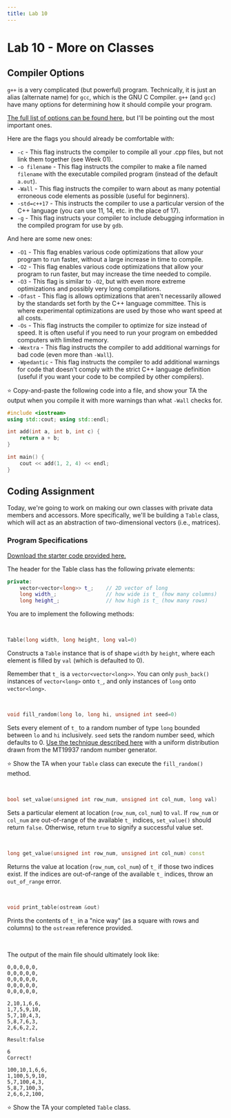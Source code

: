 ```yaml
---
title: Lab 10
---
```


# Lab 10 - More on Classes

## Compiler Options

`g++` is a very complicated (but powerful) program. Technically, it is just an alias (alternate name) for `gcc`, which is the GNU C Compiler. `g++` (and `gcc`) have many options for determining how it should compile your program.

[The full list of options can be found here](https://gcc.gnu.org/onlinedocs/gcc-7.1.0/gcc/Invoking-GCC.html#Invoking-GCC), but I'll be pointing out the most important ones.

Here are the flags you should already be comfortable with:

*   `-c` - This flag instructs the compiler to compile all your .cpp files, but not link them together (see Week 01).
*   `-o filename` - This flag instructs the compiler to make a file named `filename` with the executable compiled program (instead of the default `a.out`).
*   `-Wall` - This flag instructs the compiler to warn about as many potential erroneous code elements as possible (useful for beginners).
*   `-std=c++17` - This instructs the compiler to use a particular version of the C++ language (you can use 11, 14, etc. in the place of 17).
*   `-g` - This flag instructs your compiler to include debugging information in the compiled program for use by `gdb`.

And here are some new ones:

*   `-O1` - This flag enables various code optimizations that allow your program to run faster, without a large increase in time to compile.
*   `-O2` - This flag enables various code optimizations that allow your program to run faster, but may increase the time needed to compile.
*   `-O3` - This flag is similar to `-O2`, but with even more extreme optimizations and possibly very long compilations.
*   `-Ofast` - This flag is allows optimizations that aren't necessarily allowed by the standards set forth by the C++ language committee. This is where experimental optimizations are used by those who want speed at all costs.
*   `-Os` - This flag instructs the compiler to optimize for size instead of speed. It is often useful if you need to run your program on embedded computers with limited memory.
*   `-Wextra` - This flag instructs the compiler to add additional warnings for bad code (even more than `-Wall`).
*   `-Wpedantic` - This flag instructs the compiler to add additional warnings for code that doesn't comply with the strict C++ language definition (useful if you want your code to be compiled by other compilers).

⭐ Copy-and-paste the following code into a file, and show your TA the output when you compile it with more warnings than what `-Wall` checks for.

```c++
#include <iostream>
using std::cout; using std::endl;

int add(int a, int b, int c) {
    return a + b;
}

int main() {
    cout << add(1, 2, 4) << endl;
}
```

## Coding Assignment

Today, we're going to work on making our own classes with private data members and accessors. More specifically, we'll be building a `Table` class, which will act as an abstraction of two-dimensional vectors (i.e., matrices).

### Program Specifications

[Download the starter code provided here.](../assets/downloads/lab10.zip)

The header for the Table class has the following private elements:

```c++
private:
    vector<vector<long>> t_;    // 2D vector of long
    long width_;                // how wide is t_ (how many columns)
    long height_;               // how high is t_ (how many rows)
```

You are to implement the following methods:

&nbsp;

```c++
Table(long width, long height, long val=0)
```

Constructs a `Table` instance that is of shape `width` by `height`, where each element is filled by `val` (which is defaulted to 0). 

Remember that `t_` is a `vector<vector<long>>`. You can only `push_back()` instances of `vector<long>` onto `t_`, and only instances of `long` onto `vector<long>`.

&nbsp;

```c++
void fill_random(long lo, long hi, unsigned int seed=0)
```

Sets every element of `t_` to a random number of type `long` bounded between `lo` and `hi` inclusively. `seed` sets the random number seed, which defaults to 0. [Use the technique described here](https://diego.assencio.com/?index=6890b8c50169ef45b74db135063c227c) with a uniform distribution drawn from the MT19937 random number generator.

⭐ Show the TA when your `Table` class can execute the `fill_random()` method.

&nbsp;

```c++
bool set_value(unsigned int row_num, unsigned int col_num, long val)
```

Sets a particular element at location (`row_num`, `col_num`) to `val`. If `row_num` or `col_num` are out-of-range of the available `t_` indices, `set_value()` should return `false`. Otherwise, return `true` to signify a successful value set.

&nbsp;

```c++
long get_value(unsigned int row_num, unsigned int col_num) const
```

Returns the value at location (`row_num`, `col_num`) of `t_` if those two indices exist. If the indices are out-of-range of the available `t_` indices, throw an `out_of_range` error.

&nbsp;

```c++
void print_table(ostream &out)
```

Prints the contents of `t_` in a "nice way" (as a square with rows and columns) to the `ostream` reference provided.

&nbsp;

The output of the main file should ultimately look like:

```
0,0,0,0,0,
0,0,0,0,0,
0,0,0,0,0,
0,0,0,0,0,
0,0,0,0,0,

2,10,1,6,6,
1,7,5,9,10,
5,7,10,4,3,
5,8,7,6,3,
2,6,6,2,2,

Result:false

6
Correct!

100,10,1,6,6,
1,100,5,9,10,
5,7,100,4,3,
5,8,7,100,3,
2,6,6,2,100,
```

⭐ Show the TA your completed `Table` class.
